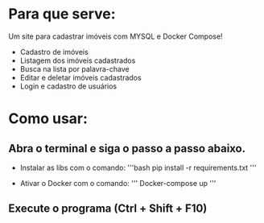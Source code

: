 # Para que serve:
Um site para cadastrar imóveis com MYSQL e Docker Compose!


* Cadastro de imóveis
* Listagem dos imóveis cadastrados
* Busca na lista por palavra-chave
* Editar e deletar imóveis cadastrados
* Login e cadastro de usuários

# Como usar:

## Abra o terminal e siga o passo a passo abaixo.

* Instalar as libs com o comando:
'''bash
pip install -r requirements.txt
'''

* Ativar o Docker com o comando:
'''
Docker-compose up
'''

## Execute o programa (Ctrl + Shift + F10)
